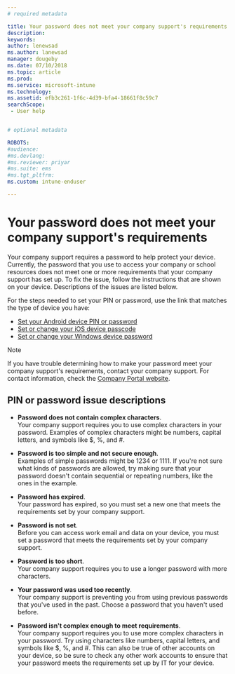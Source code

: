 ```yaml
---
# required metadata

title: Your password does not meet your company support's requirements | Microsoft Docs
description:
keywords:
author: lenewsad
ms.author: lanewsad
manager: dougeby
ms.date: 07/10/2018
ms.topic: article
ms.prod:
ms.service: microsoft-intune
ms.technology:
ms.assetid: efb3c261-1f6c-4d39-bfa4-18661f8c59c7
searchScope:
 - User help


# optional metadata

ROBOTS:  
#audience:
#ms.devlang:
#ms.reviewer: priyar
#ms.suite: ems
#ms.tgt_pltfrm:
ms.custom: intune-enduser

---
```


# Your password does not meet your company support's requirements

Your company support requires a password to help protect your device. Currently, the password that you use to access your company or school resources does not meet one or more requirements that your company support has set up. To fix the issue, follow the instructions that are shown on your device. Descriptions of the issues are listed below.

For the steps needed to set your PIN or password, use the link that matches the type of device you have:

- [Set your Android device PIN or password](set-your-pin-or-password-android.md)
- [Set or change your iOS device passcode](set-or-change-your-passcode-ios.md)
- [Set or change your Windows device password](set-or-change-your-password-windows.md)

> [!NOTE]
> If you have trouble determining how to make your password meet your company support's requirements, contact your company support. For contact information, check the [Company Portal website](https://portal.manage.microsoft.com#HelpDeskDialog).

## PIN or password issue descriptions

- **Password does not contain complex characters**.<br>
  Your company support requires you to use complex characters in your password. Examples of complex characters might be numbers, capital letters, and symbols like $, %, and #.

- **Password is too simple and not secure enough**.<br> 
 Examples of simple passwords might be 1234 or 1111. If you're not sure what kinds of passwords are allowed, try making sure that your password doesn't contain sequential or repeating numbers, like the ones in the example.

- **Password has expired**.<br> 
 Your password has expired, so you must set a new one that meets the requirements set by your company support.

- **Password is not set**.<br> 
 Before you can access work email and data on your device, you must set a password that meets the requirements set by your company support.

- **Password is too short**.<br> 
 Your company support requires you to use a longer password with more characters.

- **Your password was used too recently**.<br>
 Your company support is preventing you from using previous passwords that you've used in the past. Choose a password that you haven't used before.

- **Password isn't complex enough to meet requirements**.<br> 
 Your company support requires you to use more complex characters in your password. Try using characters like numbers, capital letters, and symbols like $, %, and #. This can also be true of other accounts on your device, so be sure to check any other work accounts to ensure that your password meets the requirements set up by IT for your device.

